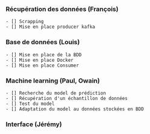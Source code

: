 ### Récupération des données (François)
    - [] Scrapping 
    - [] Mise en place producer kafka 

### Base de données (Louis)
    - [] Mise en place de la BDD 
    - [] Mise en place Docker 
    - [] Mise en place Consumer 

### Machine learning (Paul, Owain)
    - [] Recherche du model de prédiction 
    - [] Récupération d'un échantillon de données 
    - [] Test du model 
    - [] Adaptation du model au données stockées en BDD 


### Interface (Jérémy)
